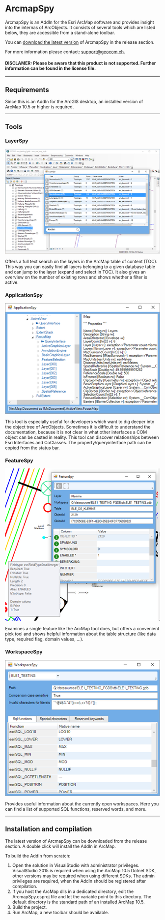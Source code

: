 # ArcmapSpy

ArcmapSpy is an AddIn for the Esri ArcMap software and provides insight into the internas of ArcObjects. It consists of several tools which are listed below, they are accessible from a stand-alone toolbar.

You can [download the latest version](https://github.com/geocom-gis/ArcmapSpy/releases/latest) of ArcmapSpy in the release section.

For more information please contact: support@geocom.ch.

#### DISCLAMER: Please be aware that this product is not supported. Further information can be found in the license file.

------
## Requirements

Since this is an AddIn for the ArcGIS desktop, an installed version of ArcMap 10.5 or higher is required.

------
## Tools

### LayerSpy

![LayerSpy](screenshots/LayerSpy.png)

Offers a full text search on the layers in the ArcMap table of content (TOC). This way you can easily find all layers belonging to a given database table and can jump to the layer (expand and select in TOC). It also gives an overview on the number of existing rows and shows whether a filter is active.

### ApplicationSpy

![ApplicationSpy](screenshots/ApplicationSpy.png)

This tool is especially useful for developers which want to dig deeper into the object tree of ArcObjects. Sometimes it is difficult to understand the documentation, because it is not clear in what other interfaces a COM object can be casted in reality. This tool can discover relationships between Esri Interfaces and CoClasses. The property/queryinterface path can be copied from the status bar.

### FeatureSpy

![FeatureSpy](screenshots/FeatureSpy.png)

Examines a single feature like the ArcMap tool does, but offers a convenient pick tool and shows helpful information about the table structure (like data type, required flag, domain values, ...).

### WorkspaceSpy

![WorkspaceSpy](screenshots/WorkspaceSpy.png)

Provides useful information about the currently open workspaces. Here you can find a list of supported SQL functions, reserved words, and more.

------
## Installation and compilation

The latest version of ArcmapSpy can be downloaded from the release section. A double click will install the AddIn in ArcMap.

To build the AddIn from scratch:
1. Open the solution in VisualStudio with administrator privileges. VisualStudio 2015 is required when using the ArcMap 10.5 Dotnet SDK, other versions may be required when using different SDKs. The admin privileges are required, when the AddIn should be registered after compilation.
2. If you host the ArcMap dlls in a dedicated directory, edit the ArcmapSpy.csproj file and let the variable <ArcmapDllPath> point to this directory. The default directory is the standard path of an installed ArcMap 10.5.
3. Build the project.
4. Run ArcMap, a new toolbar should be available.
